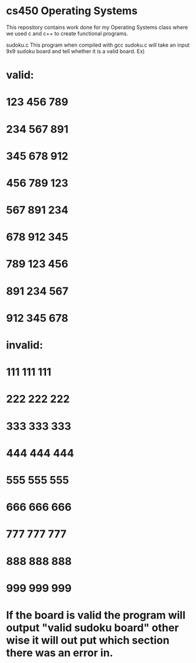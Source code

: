 # cs450 Operating Systems 

This repository contains work done for my Operating Systems class where we used c and c++ to create functional programs.

sudoku.c
  This program when compiled with gcc sudoku.c will take an input 9x9 sudoku board and tell whether it is a valid board. 
  Ex)
 # valid:              
   # 123 456 789         
   # 234 567 891         
   # 345 678 912         

   # 456 789 123            
   # 567 891 234            
   # 678 912 345            
    
   # 789 123 456            
   # 891 234 567            
   # 912 345 678        
# invalid:  
   # 111 111 111
   # 222 222 222
   # 333 333 333
   
   # 444 444 444
   # 555 555 555
   # 666 666 666
   
   # 777 777 777
   # 888 888 888
   # 999 999 999
   
 # If the board is valid the program will output "valid sudoku board" other wise it will out put which section there was an error in.
